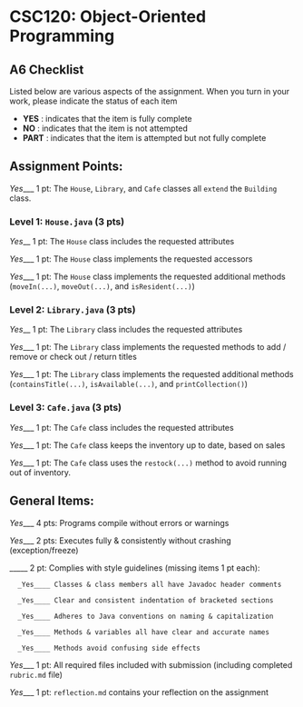 # CSC120: Object-Oriented Programming
## A6 Checklist

Listed below are various aspects of the assignment.  When you turn in your work, please indicate the status of each item

- **YES** : indicates that the item is fully complete
- **NO** : indicates that the item is not attempted
- **PART** : indicates that the item is attempted but not fully complete


## Assignment Points:

_Yes____ 1 pt: The `House`, `Library`, and `Cafe` classes all `extend` the `Building` class.

### Level 1: `House.java` (3 pts)

_Yes___ 1 pt: The `House` class includes the requested attributes

_Yes____ 1 pt: The `House` class implements the requested accessors

_Yes____ 1 pt: The `House` class implements the requested additional methods (`moveIn(...)`, `moveOut(...)`, and `isResident(...)`)

### Level 2: `Library.java` (3 pts)

_Yes___ 1 pt: The `Library` class includes the requested attributes

_Yes____ 1 pt: The `Library` class implements the requested methods to add / remove or check out / return titles

_Yes____ 1 pt: The `Library` class implements the requested additional methods (`containsTitle(...)`, `isAvailable(...)`, and `printCollection()`)

### Level 3: `Cafe.java` (3 pts)

_Yes____ 1 pt: The `Cafe` class includes the requested attributes

_Yes____ 1 pt: The `Cafe` class keeps the inventory up to date, based on sales

_Yes____ 1 pt: The `Cafe` class uses the `restock(...)` method to avoid running out of inventory.



## General Items:

_Yes____ 4 pts: Programs compile without errors or warnings

_Yes____ 2 pts: Executes fully & consistently without crashing (exception/freeze)

_____ 2 pt: Complies with style guidelines (missing items 1 pt each):

      _Yes____ Classes & class members all have Javadoc header comments

      _Yes____ Clear and consistent indentation of bracketed sections

      _Yes____ Adheres to Java conventions on naming & capitalization

      _Yes____ Methods & variables all have clear and accurate names

      _Yes____ Methods avoid confusing side effects

_Yes____ 1 pt: All required files included with submission (including completed `rubric.md` file)

_Yes____ 1 pt: `reflection.md` contains your reflection on the assignment
